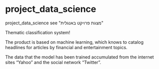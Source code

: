 # project_data_science
project_data_science
see "מצגת פרויקט באנגלית"

Thematic classification system!

The product is based on machine learning, which knows to catalog headlines for articles by financial and entertainment topics. 

The data that the model has been trained accumulated from the internet sites “Yahoo” and the social network “Twitter”. 

